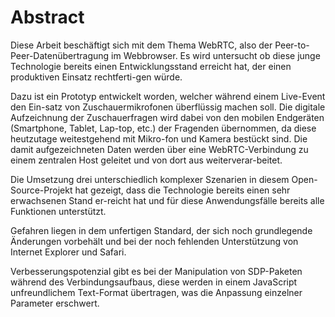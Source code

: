 Abstract
======

Diese Arbeit beschäftigt sich mit dem Thema WebRTC, also der Peer-to-Peer-Datenübertragung im Webbrowser. Es wird untersucht ob diese junge Technologie bereits einen Entwicklungsstand erreicht hat, der einen produktiven Einsatz rechtferti-gen würde. 

Dazu ist ein Prototyp entwickelt worden, welcher während einem Live-Event den Ein-satz von Zuschauermikrofonen überflüssig machen soll. Die digitale Aufzeichnung der Zuschauerfragen wird dabei von den mobilen Endgeräten (Smartphone, Tablet, Lap-top, etc.) der Fragenden übernommen, da diese heutzutage weitestgehend mit Mikro-fon und Kamera bestückt sind. Die damit aufgezeichneten Daten werden über eine WebRTC-Verbindung zu einem zentralen Host geleitet und von dort aus weiterverar-beitet.

Die Umsetzung drei unterschiedlich komplexer Szenarien in diesem Open-Source-Projekt hat gezeigt, dass die Technologie bereits einen sehr erwachsenen Stand er-reicht hat und für diese Anwendungsfälle bereits alle Funktionen unterstützt. 

Gefahren liegen in dem unfertigen Standard, der sich noch grundlegende Änderungen vorbehält und bei der noch fehlenden Unterstützung von Internet Explorer und Safari. 

Verbesserungspotenzial gibt es bei der Manipulation von SDP-Paketen während des Verbindungsaufbaus, diese werden in einem JavaScript unfreundlichem Text-Format übertragen, was die Anpassung einzelner Parameter erschwert.

